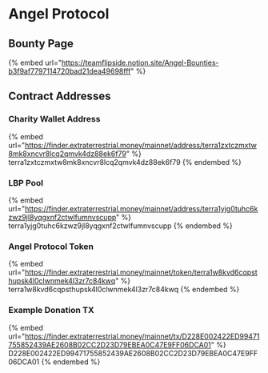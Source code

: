 # Angel Protocol

## Bounty Page

{% embed url="https://teamflipside.notion.site/Angel-Bounties-b3f9af7797114720bad21dea49698fff" %}

## Contract Addresses

### Charity Wallet Address

{% embed url="https://finder.extraterrestrial.money/mainnet/address/terra1zxtczmxtw8mk8xncvr8lcq2qmvk4dz88ek6f79" %}
terra1zxtczmxtw8mk8xncvr8lcq2qmvk4dz88ek6f79
{% endembed %}

### LBP Pool

{% embed url="https://finder.extraterrestrial.money/mainnet/address/terra1yjg0tuhc6kzwz9jl8yqgxnf2ctwlfumnvscupp" %}
terra1yjg0tuhc6kzwz9jl8yqgxnf2ctwlfumnvscupp
{% endembed %}

### Angel Protocol Token

{% embed url="https://finder.extraterrestrial.money/mainnet/token/terra1w8kvd6cqpsthupsk4l0clwnmek4l3zr7c84kwq" %}
terra1w8kvd6cqpsthupsk4l0clwnmek4l3zr7c84kwq
{% endembed %}

### Example Donation TX

{% embed url="https://finder.extraterrestrial.money/mainnet/tx/D228E002422ED99471755852439AE2608B02CC2D23D79EBEA0C47E9FF06DCA01" %}
D228E002422ED99471755852439AE2608B02CC2D23D79EBEA0C47E9FF06DCA01
{% endembed %}


